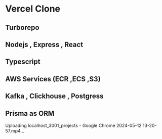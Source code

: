 # Vercel Clone

## Turborepo
## Nodejs , Express , React 
## Typescript
## AWS Services (ECR ,ECS ,S3)
## Kafka , Clickhouse , Postgress 
## Prisma as ORM 


Uploading localhost_3001_projects - Google Chrome 2024-05-12 13-20-57.mp4…
